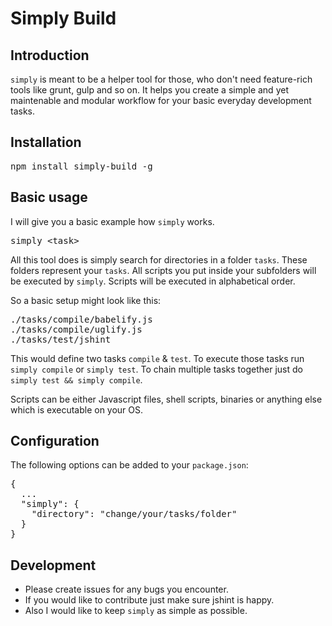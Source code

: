 # Simply Build

## Introduction

`simply` is meant to be a helper tool for those, who don't need feature-rich tools
like grunt, gulp and so on. It helps you create a simple and yet maintenable and
modular workflow for your basic everyday development tasks.

## Installation

<pre>
npm install simply-build -g
</pre>

## Basic usage

I will give you a basic example how `simply` works.

<pre>
simply &lt;task&gt;
</pre>

All this tool does is simply search for directories in a folder `tasks`.
These folders represent your `tasks`. All scripts you put inside your
subfolders will be executed by `simply`. Scripts will be executed in
alphabetical order.

So a basic setup might look like this:
<pre>
./tasks/compile/babelify.js
./tasks/compile/uglify.js
./tasks/test/jshint
</pre>

This would define two tasks `compile` & `test`. To execute those tasks run
`simply compile` or `simply test`. To chain multiple tasks together just do
`simply test && simply compile`.

Scripts can be either Javascript files, shell scripts, binaries or anything
else which is executable on your OS.

## Configuration

The following options can be added to your `package.json`:

<pre>
{
  ...
  "simply": {
    "directory": "change/your/tasks/folder"
  }
}
</pre>

## Development

- Please create issues for any bugs you encounter.
- If you would like to contribute just make sure jshint is happy.
- Also I would like to keep `simply` as simple as possible.
